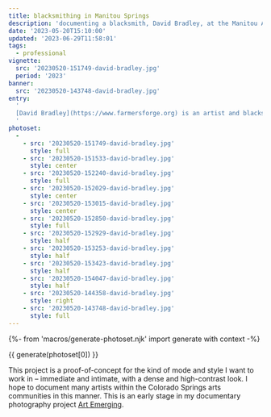 ```yaml
---
title: blacksmithing in Manitou Springs
description: 'documenting a blacksmith, David Bradley, at the Manitou Art Center'
date: '2023-05-20T15:10:00'
updated: '2023-06-29T11:58:01'
tags:
  - professional
vignette:
  src: '20230520-151749-david-bradley.jpg'
  period: '2023'
banner:
  src: '20230520-143748-david-bradley.jpg'
entry:
  '  
  [David Bradley](https://www.farmersforge.org) is an artist and blacksmith who makes heirloom ironwork at the [Manitou Art Center](https://www.manitouartcenter.org). He primarily crafts functional cookware. The metal is crafted with care and precision under many iterations into the flame and out again, rapidly heated and cooled, shaped like a living material.
  '
photoset:
  - 
    - src: '20230520-151749-david-bradley.jpg'
      style: full
    - src: '20230520-151533-david-bradley.jpg'
      style: center
    - src: '20230520-152240-david-bradley.jpg'
      style: full
    - src: '20230520-152029-david-bradley.jpg'
      style: center
    - src: '20230520-153015-david-bradley.jpg'
      style: center
    - src: '20230520-152850-david-bradley.jpg'
      style: full
    - src: '20230520-152929-david-bradley.jpg'
      style: half
    - src: '20230520-153253-david-bradley.jpg'
      style: half
    - src: '20230520-153423-david-bradley.jpg'
      style: half
    - src: '20230520-154047-david-bradley.jpg'
      style: half
    - src: '20230520-144358-david-bradley.jpg'
      style: right
    - src: '20230520-143748-david-bradley.jpg'
      style: full
---
```


{%- from 'macros/generate-photoset.njk' import generate with context -%}

{{ generate(photoset[0]) }}

This project is a proof-of-concept for the kind of mode and style I want to work in – immediate and intimate, with a dense and high-contrast look. I hope to document many artists within the Colorado Springs arts communities in this manner. This is an early stage in my documentary photography project [Art Emerging](/2023-art/).